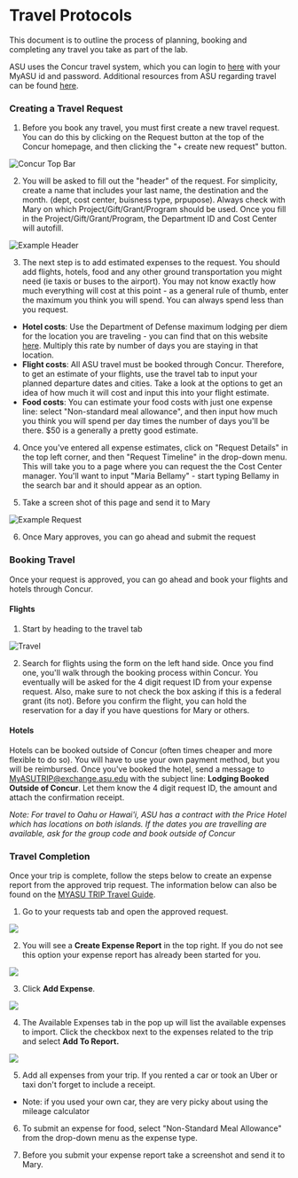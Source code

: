 # Travel Protocols

This document is to outline the process of planning, booking and completing any travel you take as part of the lab. 

ASU uses the Concur travel system, which you can login to [here](https://myasutrip.asu.edu/login) with your MyASU id and password. Additional resources from ASU regarding travel can be found [here](https://cfo.asu.edu/myasutrip). 

### Creating a Travel Request

1. Before you book any travel, you must first create a new travel request. You can do this by clicking on the Request button at the top of the Concur homepage, and then clicking the "+ create new request" button.

![Concur Top Bar](./screenshots/top-bar-request.png)

2. You will be asked to fill out the "header" of the request. For simplicity, create a name that includes your last name, the destination and the month. (dept, cost center, buisness type, prpupose). Always check with Mary on which Project/Gift/Grant/Program should be used. Once you fill in the Project/Gift/Grant/Program, the Department ID and Cost Center will autofill. 

![Example Header](./screenshots/header-ex.png)

3. The next step is to add estimated expenses to the request. You should add flights, hotels, food and any other ground transportation you might need (ie taxis or buses to the airport). You may not know exactly how much everything will cost at this point - as a general rule of thumb, enter the maximum you think you will spend. You can always spend less than you request.
  - **Hotel costs**: Use the Department of Defense maximum lodging per diem for the location you are traveling - you can find that on this website [here](https://www.travel.dod.mil/Travel-Transportation-Rates/Per-Diem/Per-Diem-Rate-Lookup/). Multiply this rate by number of days you are staying in that location.
  - **Flight costs**: All ASU travel must be booked through Concur. Therefore, to get an estimate of your flights, use the travel tab to input your planned departure dates and cities. Take a look at the options to get an idea of how much it will cost and input this into your flight estimate.
  - **Food costs**: You can estimate your food costs with just one expense line: select "Non-standard meal allowance", and then input how much you think you will spend per day times the number of days you'll be there. $50 is a generally a pretty good estimate.


4. Once you've entered all expense estimates, click on "Request Details" in the top left corner, and then "Request Timeline" in the drop-down menu. This will take you to a page where you can request the the Cost Center manager. You'll want to input "Maria Bellamy" - start typing Bellamy in the search bar and it should appear as an option. 

5. Take a screen shot of this page and send it to Mary

![Example Request](./screenshots/filled-request.png)

6. Once Mary approves, you can go ahead and submit the request

### Booking Travel

Once your request is approved, you can go ahead and book your flights and hotels through Concur.

#### Flights 
 
1. Start by heading to the travel tab 

![Travel](./screenshots/travel-arrow.png)

2. Search for flights using the form on the left hand side. Once you find one, you'll walk through the booking process within Concur. You eventually will be asked for the 4 digit request ID from your expense request. Also, make sure to not check the box asking if this is a federal grant (its not). Before you confirm the flight, you can hold the reservation for a day if you have questions for Mary or others.

#### Hotels

Hotels can be booked outside of Concur (often times cheaper and more flexible to do so). You will have to use your own payment method, but you will be reimbursed. Once you've booked the hotel, send a message to MyASUTRIP@exchange.asu.edu with the subject line: **Lodging Booked Outside of Concur**. Let them know the 4 digit request ID, the amount and attach the confirmation receipt. 


*Note: For travel to Oahu or Hawai'i, ASU has a contract with the Price Hotel which has locations on both islands. If the dates you are travelling are available, ask for the group code and book outside of Concur*


### Travel Completion

Once your trip is complete, follow the steps below to create an expense report from the approved trip request. The information below can also be found on the [MYASU TRIP Travel Guide](https://www.asu.edu/fs/travel/MyASU-Trip-travel-guide.pdf).  

1. Go to your requests tab and open the approved request. 

![](./screenshots/open-reports.png)

2. You will see a **Create Expense Report** in the top right. If you do not see this option your expense report has already been started for you. 

![](./screenshots/create-expense.png)

3. Click **Add Expense**. 

![](./screenshots/add-expense.png)

4. The Available Expenses tab in the pop up will list the available expenses to import. Click the checkbox next to the expenses related to the trip and select **Add To Report.**

![](./screenshots/add-to-report.png)

5. Add all expenses from your trip. If you rented a car or took an Uber or taxi don't forget to include a receipt. 

- Note: if you used your own car, they are very picky about using the mileage calculator

6. To submit an expense for food, select "Non-Standard Meal Allowance" from the drop-down menu as the expense type. 

7. Before you submit your expense report take a screenshot and send it to Mary. 
